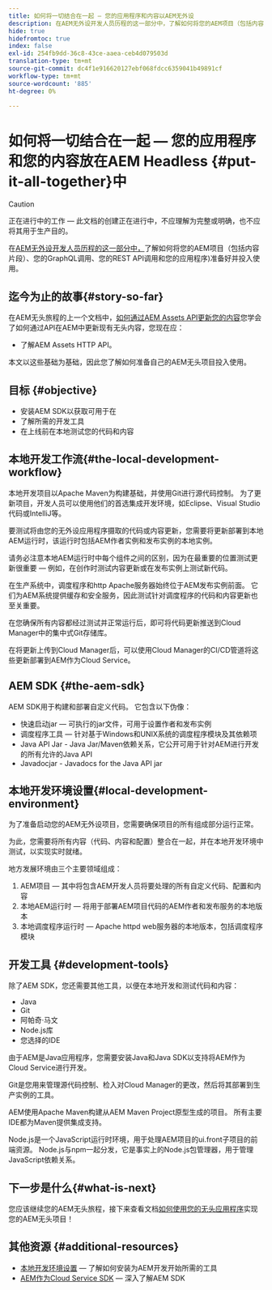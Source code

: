```yaml
---
title: 如何将一切结合在一起 — 您的应用程序和内容以AEM无外设
description: 在AEM无外设开发人员历程的这一部分中，了解如何将您的AEM项目（包括内容片段）、您的GraphQL调用、您的REST API调用和您的应用程序)准备好投入使用。
hide: true
hidefromtoc: true
index: false
exl-id: 254fb9dd-36c8-43ce-aaea-ceb4d079503d
translation-type: tm+mt
source-git-commit: dc4f1e916620127ebf068fdcc6359041b49891cf
workflow-type: tm+mt
source-wordcount: '885'
ht-degree: 0%

---
```


# 如何将一切结合在一起 — 您的应用程序和您的内容放在AEM Headless {#put-it-all-together}中

>[!CAUTION]
>
>正在进行中的工作 — 此文档的创建正在进行中，不应理解为完整或明确，也不应将其用于生产目的。

在[AEM无外设开发人员历程的这一部分中，](overview.md)了解如何将您的AEM项目（包括内容片段）、您的GraphQL调用、您的REST API调用和您的应用程序)准备好并投入使用。

## 迄今为止的故事{#story-so-far}

在AEM无头旅程的上一个文档中，[如何通过AEM Assets API更新您的内容](update-your-content.md)您学会了如何通过API在AEM中更新现有无头内容，您现在应：

* 了解AEM Assets HTTP API。

本文以这些基础为基础，因此您了解如何准备自己的AEM无头项目投入使用。

## 目标 {#objective}

* 安装AEM SDK以获取可用于在
* 了解所需的开发工具
* 在上线前在本地测试您的代码和内容

## 本地开发工作流{#the-local-development-workflow}

本地开发项目以Apache Maven为构建基础，并使用Git进行源代码控制。 为了更新项目，开发人员可以使用他们的首选集成开发环境，如Eclipse、Visual Studio代码或IntelliJ等。

要测试将由您的无外设应用程序摄取的代码或内容更新，您需要将更新部署到本地AEM运行时，该运行时包括AEM作者实例和发布实例的本地实例。

请务必注意本地AEM运行时中每个组件之间的区别，因为在最重要的位置测试更新很重要 — 例如，在创作时测试内容更新或在发布实例上测试新代码。

在生产系统中，调度程序和http Apache服务器始终位于AEM发布实例前面。 它们为AEM系统提供缓存和安全服务，因此测试针对调度程序的代码和内容更新也至关重要。

在您确保所有内容都经过测试并正常运行后，即可将代码更新推送到Cloud Manager中的集中式Git存储库。

在将更新上传到Cloud Manager后，可以使用Cloud Manager的CI/CD管道将这些更新部署到AEM作为Cloud Service。


## AEM SDK {#the-aem-sdk}

AEM SDK用于构建和部署自定义代码。 它包含以下伪像：

* 快速启动jar — 可执行的jar文件，可用于设置作者和发布实例
* 调度程序工具 — 针对基于Windows和UNIX系统的调度程序模块及其依赖项
* Java API Jar - Java Jar/Maven依赖关系，它公开可用于针对AEM进行开发的所有允许的Java API
* Javadocjar - Javadocs for the Java API jar

## 本地开发环境设置{#local-development-environment}

为了准备启动您的AEM无外设项目，您需要确保项目的所有组成部分运行正常。

为此，您需要将所有内容（代码、内容和配置）整合在一起，并在本地开发环境中测试，以实现实时就绪。

地方发展环境由三个主要领域组成：

1. AEM项目 — 其中将包含AEM开发人员将要处理的所有自定义代码、配置和内容
1. 本地AEM运行时 — 将用于部署AEM项目代码的AEM作者和发布服务的本地版本
1. 本地调度程序运行时 — Apache httpd web服务器的本地版本，包括调度程序模块

## 开发工具 {#development-tools}

除了AEM SDK，您还需要其他工具，以便在本地开发和测试代码和内容：

* Java
* Git
* 阿帕奇·马文
* Node.js库
* 您选择的IDE

由于AEM是Java应用程序，您需要安装Java和Java SDK以支持将AEM作为Cloud Service进行开发。

Git是您用来管理源代码控制、检入对Cloud Manager的更改，然后将其部署到生产实例的工具。

AEM使用Apache Maven构建从AEM Maven Project原型生成的项目。 所有主要IDE都为Maven提供集成支持。

Node.js是一个JavaScript运行时环境，用于处理AEM项目的ui.front子项目的前端资源。 Node.js与npm一起分发，它是事实上的Node.js包管理器，用于管理JavaScript依赖关系。

## 下一步是什么{#what-is-next}

您应该继续您的AEM无头旅程，接下来查看文档[如何使用您的无头应用程序](go-live.md)实现您的AEM无头项目！

## 其他资源 {#additional-resources}

* [本地开发环境设置](https://experienceleague.adobe.com/docs/experience-manager-learn/cloud-service/local-development-environment-set-up/overview.html?lang=en#local-dispatcher-runtime)  — 了解如何安装为AEM开发开始所需的工具
* [AEM作为Cloud Service SDK](/help/implementing/developing/introduction/aem-as-a-cloud-service-sdk.md)  — 深入了解AEM SDK